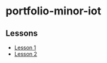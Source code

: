 # portfolio-minor-iot

## Lessons
* [Lesson 1](https://github.com/Tom284/portfolio-minor-iot/tree/main/Lesson%201)
* [Lesson 2](https://github.com/Tom284/portfolio-minor-iot/tree/main/Lesson%202)
